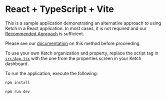 # React + TypeScript + Vite

This is a sample application demonstrating an alternative approach to using Ketch in a React application. In most cases, it is not required and our [Recommended Approach](https://docs.ketch.com/ketch/docs/deploying-ketch-in-react-web-applications#recommended-approach) is sufficient.

Please see our [documentation](https://docs.ketch.com/ketch/docs/deploying-ketch-in-react-web-applications#alternative-approach) on this method before proceeding.

To use your own Ketch organization and property, replace the script tag in [`src/App.tsx`](./src/App.tsx) with the one from the properties screen in your Ketch dashboard.

To run the application, execute the following:

```bash
npm install
```

```bash
npm run dev
```
